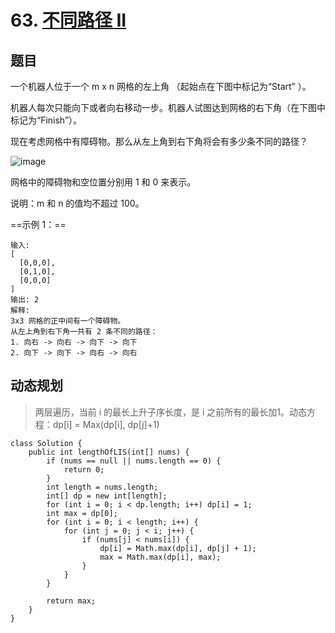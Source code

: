 # 63. [不同路径 II](https://leetcode-cn.com/problems/unique-paths-ii/)

## 题目

一个机器人位于一个 m x n 网格的左上角 （起始点在下图中标记为“Start” ）。

机器人每次只能向下或者向右移动一步。机器人试图达到网格的右下角（在下图中标记为“Finish”）。

现在考虑网格中有障碍物。那么从左上角到右下角将会有多少条不同的路径？

![image](https://assets.leetcode-cn.com/aliyun-lc-upload/uploads/2018/10/22/robot_maze.png)

网格中的障碍物和空位置分别用 1 和 0 来表示。

说明：m 和 n 的值均不超过 100。

==示例 1：==

```
输入:
[
  [0,0,0],
  [0,1,0],
  [0,0,0]
]
输出: 2
解释:
3x3 网格的正中间有一个障碍物。
从左上角到右下角一共有 2 条不同的路径：
1. 向右 -> 向右 -> 向下 -> 向下
2. 向下 -> 向下 -> 向右 -> 向右
```

## 动态规划

> 两层遍历，当前 i 的最长上升子序长度，是 i 之前所有的最长加1。动态方程：dp[i] = Max(dp[i], dp[j]+1)

```
class Solution {
    public int lengthOfLIS(int[] nums) {
        if (nums == null || nums.length == 0) {
            return 0;
        }
        int length = nums.length;
        int[] dp = new int[length];
        for (int i = 0; i < dp.length; i++) dp[i] = 1;
        int max = dp[0];
        for (int i = 0; i < length; i++) {
            for (int j = 0; j < i; j++) {
                if (nums[j] < nums[i]) {
                    dp[i] = Math.max(dp[i], dp[j] + 1);
                    max = Math.max(dp[i], max);
                }
            }
        }
        
        return max;
    }
}
```



